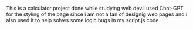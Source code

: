 This is a calculator project done while studying web dev.I used Chat-GPT for the styling of the page since i am not a fan of designig web pages and i also used it to help solves some logic bugs in my script.js code
